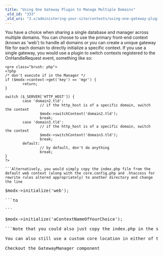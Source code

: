 ```yaml
---
title: "Using One Gateway Plugin to Manage Multiple Domains"
_old_id: "333"
_old_uri: "2.x/administering-your-site/contexts/using-one-gateway-plugin-to-manage-multiple-domains"
---
```


  
You have a choice when sharing a single database and manager across multiple domains. You can choose to use the primary front-end context (known as 'web') to handle all domains or you can create a unique gateway file for each domain to directly initialize a specific context. If you use a single gateway, you would use a plugin to switch contexts registered to the OnHandleRequest event, something like so:

```
<pre class="brush: php">
<?php
/* don't execute if in the Manager */
if ($modx->context->get('key') == 'mgr') {
        return;
}

switch ($_SERVER['HTTP_HOST']) {
        case 'domain2.tld':
                // if the http_host is of a specific domain, switch the context
                $modx->switchContext('domain2.tld');
                break;
        case 'domain3.tld':
                // if the http_host is of a specific domain, switch the context
                $modx->switchContext('domain3.tld');
                break;
        default:
                // by default, don't do anything
                break;
}
?>

```Alternatively, you would simply copy the index.php file from the default web context (along with the core.config.php and .htaccess for rewrite rules altered appropriately) to another directory and change the line

```
<pre class="brush: php">
$modx->initialize('web');

```to

```
<pre class="brush: php">
$modx->initialize('aContextNameOfYourChoice');

```Note that you could also just copy the index.php in the same directory and rename it to do this, but your rewrite rules would have to be smart enough to route requests to the appropriate context gateway, and you would need to configure the request\_controller option in Context Settings appropriately.

You can also still use a custom core location in either of these scenarios; this is independent of the context-driven multi-site capabilities.

Checkout the GatewayManager component   
<http://rtfm.modx.com/display/ADDON/GatewayManager>